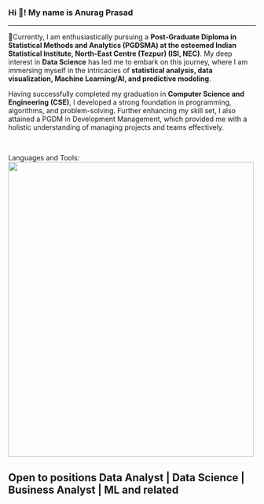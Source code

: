 ### Hi 👋! My name is Anurag Prasad
<hr>
<p>🌱Currently, I am enthusiastically pursuing a <b>Post-Graduate Diploma in Statistical Methods and Analytics (PGDSMA) at the esteemed Indian Statistical Institute, North-East Centre (Tezpur) (ISI, NEC)</b>. My deep interest in <b>Data Science</b> has led me to embark on this journey, where I am immersing myself in the intricacies of <b>statistical analysis, data visualization, Machine Learning/AI, and predictive modeling</b>.

Having successfully completed my graduation in <b>Computer Science and Engineering (CSE)</b>, I developed a strong foundation in programming, algorithms, and problem-solving. Further enhancing my skill set, I also attained a PGDM in Development Management, which provided me with a holistic understanding of managing projects and teams effectively.
</p>
<br>
<p>
Languages and Tools:
<img src="https://github.com/anuragprasad95/anuragprasad95/assets/3609255/0f6ec5ea-cf91-48a0-9fe6-8de852cd0797" style="width:500px;height:600px;">
</p>
<h2>Open to positions Data Analyst | Data Science | Business Analyst | ML and related</h2>
<!--
**anuragprasad95/anuragprasad95** is a ✨ _special_ ✨ repository because its `README.md` (this file) appears on your GitHub profile.

Here are some ideas to get you started:

- 🔭 I’m currently working on ...
- 🌱 I’m currently learning ...
- 👯 I’m looking to collaborate on ...
- 🤔 I’m looking for help with ...
- 💬 Ask me about ...
- 📫 How to reach me: ...
- 😄 Pronouns: ...
- ⚡ Fun fact: ...
-->
